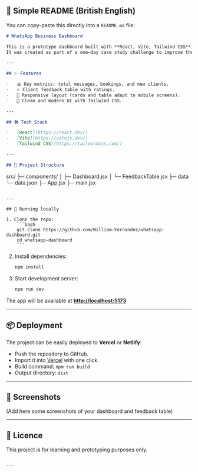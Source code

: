 ## 📄 Simple README (British English)

You can copy-paste this directly into a `README.md` file:

```markdown
# WhatsApp Business Dashboard

This is a prototype dashboard built with **React, Vite, Tailwind CSS**, and mock JSON data.  
It was created as part of a one–day case study challenge to improve the existing **AI WhatsApp Assistant** by giving small business owners insights into their activity.

---

## ✨ Features

-   📊 Key metrics: total messages, bookings, and new clients.
-   ⭐ Client feedback table with ratings.
-   📱 Responsive layout (cards and table adapt to mobile screens).
-   🎨 Clean and modern UI with Tailwind CSS.

---

## 🛠️ Tech Stack

-   [React](https://react.dev/)
-   [Vite](https://vitejs.dev/)
-   [Tailwind CSS](https://tailwindcss.com/)

---

## 📂 Project Structure

```

src/
├─ components/
│   ├─ Dashboard.jsx
│   └─ FeedbackTable.jsx
├─ data
    └─ data.json
├─ App.jsx
├─ main.jsx

```

---

## 🚀 Running locally

1. Clone the repo:
    ```bash
    git clone https://github.com/William-Fernandez/whatsapp-dashboard.git
    cd whatsapp-dashboard
    ```

````

2. Install dependencies:

   ```bash
   npm install
   ```

3. Start development server:

   ```bash
   npm run dev
   ```

The app will be available at **[http://localhost:5173](http://localhost:5173)**

---

## 📦 Deployment

The project can be easily deployed to **Vercel** or **Netlify**:

* Push the repository to GitHub.
* Import it into [Vercel](https://vercel.com/) with one click.
* Build command: `npm run build`
* Output directory: `dist`

---

## 📸 Screenshots

(Add here some screenshots of your dashboard and feedback table)

---

## 📜 Licence

This project is for learning and prototyping purposes only.

```

---
````
